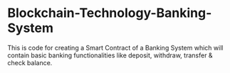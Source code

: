 # Blockchain-Technology-Banking-System
This is code for creating a Smart Contract of a Banking System which will contain basic banking functionalities like deposit, withdraw, transfer & check balance. 
